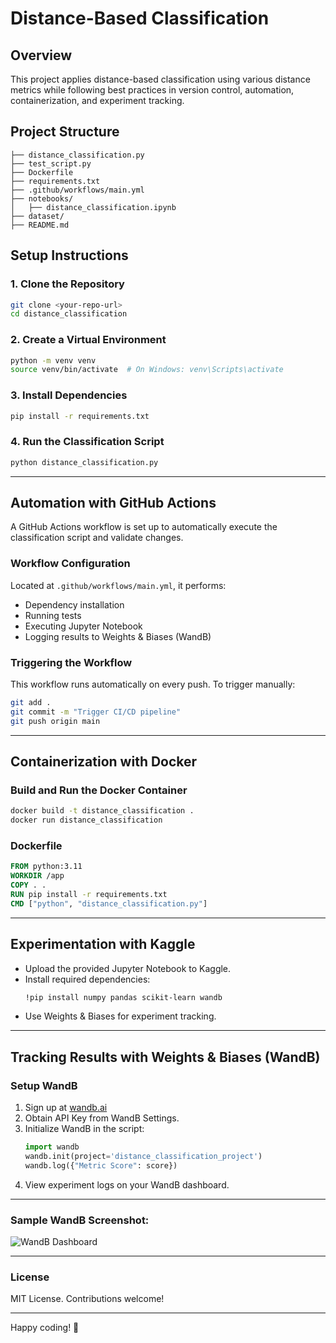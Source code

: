 # Distance-Based Classification

## Overview
This project applies distance-based classification using various distance metrics while following best practices in version control, automation, containerization, and experiment tracking.

## Project Structure
```
├── distance_classification.py
├── test_script.py
├── Dockerfile
├── requirements.txt
├── .github/workflows/main.yml
├── notebooks/
│   ├── distance_classification.ipynb
├── dataset/
├── README.md
```

## Setup Instructions
### 1. Clone the Repository
```sh
git clone <your-repo-url>
cd distance_classification
```

### 2. Create a Virtual Environment
```sh
python -m venv venv
source venv/bin/activate  # On Windows: venv\Scripts\activate
```

### 3. Install Dependencies
```sh
pip install -r requirements.txt
```

### 4. Run the Classification Script
```sh
python distance_classification.py
```

---

## Automation with GitHub Actions
A GitHub Actions workflow is set up to automatically execute the classification script and validate changes.

### Workflow Configuration
Located at `.github/workflows/main.yml`, it performs:
- Dependency installation
- Running tests
- Executing Jupyter Notebook
- Logging results to Weights & Biases (WandB)

### Triggering the Workflow
This workflow runs automatically on every push.
To trigger manually:
```sh
git add .
git commit -m "Trigger CI/CD pipeline"
git push origin main
```

---

## Containerization with Docker
### Build and Run the Docker Container
```sh
docker build -t distance_classification .
docker run distance_classification
```

### Dockerfile
```dockerfile
FROM python:3.11
WORKDIR /app
COPY . .
RUN pip install -r requirements.txt
CMD ["python", "distance_classification.py"]
```

---

## Experimentation with Kaggle
- Upload the provided Jupyter Notebook to Kaggle.
- Install required dependencies:
  ```sh
  !pip install numpy pandas scikit-learn wandb
  ```
- Use Weights & Biases for experiment tracking.

---

## Tracking Results with Weights & Biases (WandB)
### Setup WandB
1. Sign up at [wandb.ai](https://wandb.ai/)
2. Obtain API Key from WandB Settings.
3. Initialize WandB in the script:
   ```python
   import wandb
   wandb.init(project='distance_classification_project')
   wandb.log({"Metric Score": score})
   ```
4. View experiment logs on your WandB dashboard.

---

### Sample WandB Screenshot:
![WandB Dashboard](wandb_dashboard.png)

---

### License
MIT License. Contributions welcome!

---

Happy coding! 🚀
